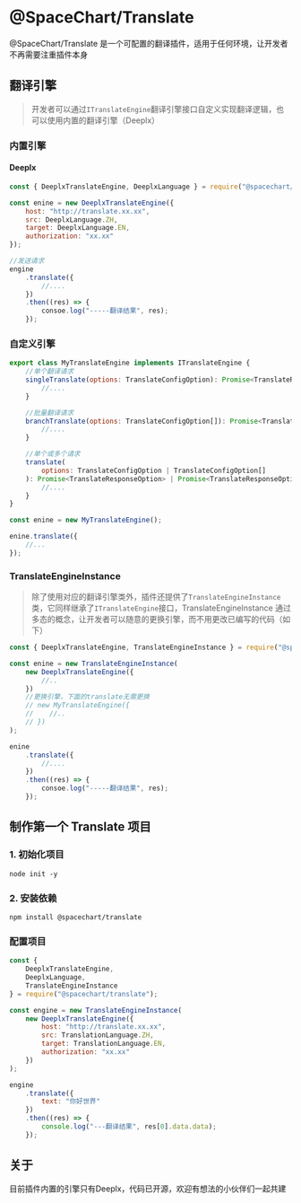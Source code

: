 # @SpaceChart/Translate

@SpaceChart/Translate 是一个可配置的翻译插件，适用于任何环境，让开发者不再需要注重插件本身

## 翻译引擎

> 开发者可以通过`ITranslateEngine`翻译引擎接口自定义实现翻译逻辑，也可以使用内置的翻译引擎（Deeplx）

### 内置引擎

#### Deeplx

```js
const { DeeplxTranslateEngine, DeeplxLanguage } = require("@spacechart/translate");

const enine = new DeeplxTranslateEngine({
    host: "http://translate.xx.xx",
    src: DeeplxLanguage.ZH,
    target: DeeplxLanguage.EN,
    authorization: "xx.xx"
});

//发送请求
engine
    .translate({
        //....
    })
    .then((res) => {
        consoe.log("-----翻译结果", res);
    });
```

### 自定义引擎

```js
export class MyTranslateEngine implements ITranslateEngine {
    //单个翻译请求
    singleTranslate(options: TranslateConfigOption): Promise<TranslateResponseOption> {
        //....
    }

    //批量翻译请求
    branchTranslate(options: TranslateConfigOption[]): Promise<TranslateResponseOption[]> {
        //....
    }

    //单个或多个请求
    translate(
        options: TranslateConfigOption | TranslateConfigOption[]
    ): Promise<TranslateResponseOption> | Promise<TranslateResponseOption[]> {
        //....
    }
}

const enine = new MyTranslateEngine();

enine.translate({
    //...
});
```

### TranslateEngineInstance

> 除了使用对应的翻译引擎类外，插件还提供了`TranslateEngineInstance`类，它同样继承了`ITranslateEngine`接口，TranslateEngineInstance 通过多态的概念，让开发者可以随意的更换引擎，而不用更改已编写的代码（如下）

```js
const { DeeplxTranslateEngine, TranslateEngineInstance } = require("@spacechart/translate");

const enine = new TranslateEngineInstance(
    new DeeplxTranslateEngine({
        //..
    })
    //更换引擎，下面的translate无需更换
    // new MyTranslateEngine({
    //    //..
    // })
);

enine
    .translate({
        //....
    })
    .then((res) => {
        consoe.log("-----翻译结果", res);
    });
```

## 制作第一个 Translate 项目

### 1. 初始化项目

```shell
node init -y
```

### 2. 安装依赖

```shell
npm install @spacechart/translate
```

### 配置项目

```js
const {
    DeeplxTranslateEngine,
    DeeplxLanguage,
    TranslateEngineInstance
} = require("@spacechart/translate");

const engine = new TranslateEngineInstance(
    new DeeplxTranslateEngine({
        host: "http://translate.xx.xx",
        src: TranslationLanguage.ZH,
        target: TranslationLanguage.EN,
        authorization: "xx.xx"
    })
);

engine
    .translate({
        text: "你好世界"
    })
    .then((res) => {
        console.log("---翻译结果", res[0].data.data);
    });
```

## 关于

目前插件内置的引擎只有Deeplx，代码已开源，欢迎有想法的小伙伴们一起共建
